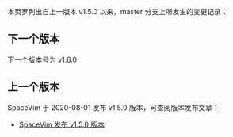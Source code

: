 本页罗列出自上一版本 v1.5.0 以来，master 分支上所发生的变更记录：

## 下一个版本

下一个版本号为 v1.6.0

<!-- call SpaceVim#dev#followHEAD#update('cn') -->
<!-- SpaceVim follow HEAD en start -->
<!-- SpaceVim follow HEAD en end -->

## 上一个版本

SpaceVim 于 2020-08-01 发布 v1.5.0 版本，可查阅版本发布文章：

- [SpaceVim 发布 v1.5.0 版本](https://spacevim.org/SpaceVim-release-v1.5.0/)
